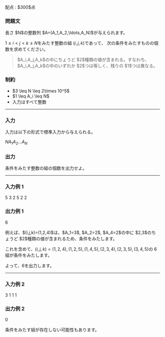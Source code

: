 
<div>

<span>

<span>

<p>
配点 : $300$点
</p>

<div>

<section>

### **問題文**

<p>
長さ $N$の整数列 $A=(A_1,A_2,\ldots,A_N)$が与えられます。

$1\leq i<j<k\leq N$をみたす整数の組 $(i,j,k)$であって、
次の条件をみたすものの個数を求めてください。
</p>

<blockquote>

<p>
$A_i,A_j,A_k$の中にちょうど $2$種類の値が含まれる。すなわち、$A_i,A_j,A_k$の中のいずれか $2$つは等しく、残りの $1$つは異なる。
</p>

</blockquote>

</section>

</div>

<div>

<section>

### **制約**

<ul>

<li>
$3 \leq N \leq 2\times 10^5$
</li>

<li>
$1 \leq A_i \leq N$
</li>

<li>
入力はすべて整数
</li>

</ul>

</section>

</div>

---

<div>

<div>

<section>

### **入力**

<p>
入力は以下の形式で標準入力から与えられる。
</p>

<div>

$N$$A_1$$A_2$$\ldots$$A_N$
</div>

</section>

</div>

<div>

<section>

### **出力**

<p>
条件をみたす整数の組の個数を出力せよ。
</p>

</section>

</div>

</div>

---

<div>

<section>

### **入力例 1**

<div>

5
3 2 5 2 2

</div>

</section>

</div>

<div>

<section>

### **出力例 1**

<div>

6

</div>

<p>
例えば、$(i,j,k)=(1,2,4)$は、$A_1=3$, $A_2=2$, $A_4=2$の中に $2,3$のちょうど $2$種類の値が含まれるため、条件をみたします。 

これを含めて、$(i,j,k)=(1,2,4),(1,2,5),(1,4,5),(2,3,4),(2,3,5),(3,4,5)$の $6$組が条件をみたします。

よって、$6$を出力します。
</p>

</section>

</div>

---

<div>

<section>

### **入力例 2**

<div>

3
1 1 1

</div>

</section>

</div>

<div>

<section>

### **出力例 2**

<div>

0

</div>

<p>
条件をみたす組が存在しない可能性もあります。
</p>

</section>

</div>

</span>

</span>

</div>
